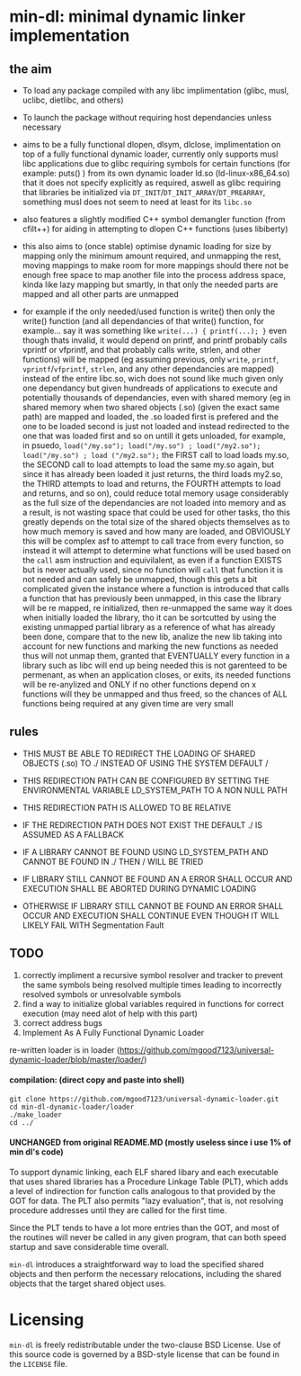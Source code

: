 # min-dl: minimal dynamic linker implementation

## the aim
    
*   To load any package compiled with any libc implimentation (glibc, musl, uclibc, dietlibc, and others)

*    To launch the package without requiring host dependancies unless necessary

*    aims to be a fully functional dlopen, dlsym, dlclose, implimentation on top of a fully functional dynamic loader, currently only supports musl libc applications due to glibc requiring symbols for certain functions (for example: puts() ) from its own dynamic loader ld.so (ld-linux-x86_64.so) that it does not specify explicitly as required, aswell as glibc requiring that libraries be initialized via `DT_INIT`/`DT_INIT_ARRAY`/`DT_PREARRAY`, something musl does not seem to need at least for its `libc.so`

*    also features a slightly modified C++ symbol demangler function (from cfilt++) for aiding in attempting to dlopen C++ functions (uses libiberty)

*    this also aims to (once stable) optimise dynamic loading for size by mapping only the minimum amount required, and unmapping the rest, moving mappings to make room for more mappings should there not be enough free space to map another file into the process address space, kinda like lazy mapping but smartly, in that only the needed parts are mapped and all other parts are unmapped

*	for example if the only needed/used function is write() then only the write() function (and all dependancies of that write() function, for example... say it was something like `write(...) { printf(...); }` even though thats invalid, it would depend on printf, and printf probably calls vprintf or vfprintf, and that probably calls write, strlen, and other functions) will be mapped (eg assuming previous, only `write`, `printf`, `vprintf`/`vfprintf`, `strlen`, and any other dependancies are mapped) instead of the entire libc.so, wich does not sound like much given only one dependancy but given hundreads of applications to execute and potentially thousands of dependancies, even with shared memory (eg in shared memory when two shared objects (.so) (given the exact same path) are mapped and loaded, the .so loaded first is prefered and the one to be loaded second is just not loaded and instead redirected to the one that was loaded first and so on untill it gets unloaded, for example, in psuedo, `load("/my.so"); load("/my.so") ; load("/my2.so"); load("/my.so") ; load ("/my2.so");` the FIRST call to load loads my.so, the SECOND call to load attempts to load the same my.so again, but since it has already been loaded it just returns, the third loads my2.so, the THIRD attempts to load and returns, the FOURTH attempts to load and returns, and so on), could reduce total memory usage considerably as the full size of the dependancies are not loaded into memory and as a result, is not wasting space that could be used for other tasks, tho this greatly depends on the total size of the shared objects themselves as to how much memory is saved and how many are loaded, and OBVIOUSLY this will be complex asf to attempt to call trace from every function, so instead it will attempt to determine what functions will be used based on the `call` asm instruction and equivilalent, as even if a function EXISTS but is never actually used, since no function will `call` that function it is not needed and can safely be unmapped, though this gets a bit complicated given the instance where a function is introduced that calls a function that has previously been unmapped, in this case the library will be re mapped, re initialized, then re-unmapped the same way it does when initially loaded the library, tho it can be sortcutted by using the existing unmapped partial library as a reference of what has already been done, compare that to the new lib, analize the new lib taking into account for new functions and marking the new functions as needed thus will not unmap them, granted that EVENTUALLY every function in a library such as libc will end up being needed this is not garenteed to be permenant, as when an application closes, or exits, its needed functions will be re-anylized and ONLY if no other functions depend on x functions will they be unmapped and thus freed, so the chances of ALL functions being required at any given time are very small

## rules

*    THIS MUST BE ABLE TO REDIRECT THE LOADING OF SHARED OBJECTS (.so) TO ./ INSTEAD OF USING THE SYSTEM DEFAULT /

*    THIS REDIRECTION PATH CAN BE CONFIGURED BY SETTING THE ENVIRONMENTAL VARIABLE LD_SYSTEM_PATH TO A NON NULL PATH

*    THIS REDIRECTION PATH IS ALLOWED TO BE RELATIVE

*    IF THE REDIRECTION PATH DOES NOT EXIST THE DEFAULT ./ IS ASSUMED AS A FALLBACK

*   IF A LIBRARY CANNOT BE FOUND USING LD_SYSTEM_PATH AND CANNOT BE FOUND IN ./ THEN / WILL BE TRIED

*    IF LIBRARY STILL CANNOT BE FOUND AN A ERROR SHALL OCCUR AND EXECUTION SHALL BE ABORTED DURING DYNAMIC LOADING

*    OTHERWISE IF LIBRARY STILL CANNOT BE FOUND AN ERROR SHALL OCCUR AND EXECUTION SHALL CONTINUE EVEN THOUGH IT WILL LIKELY FAIL WITH Segmentation Fault

## TODO
1. correctly impliment a recursive symbol resolver and tracker to prevent the same symbols being resolved multiple times leading to incorrectly resolved symbols or unresolvable symbols
2. find a way to initialize global variables required in functions for correct execution (may need alot of help with this part)
3. correct address bugs
4. Implement As A Fully Functional Dynamic Loader




 

re-written loader is in loader (https://github.com/mgood7123/universal-dynamic-loader/blob/master/loader/)




#### compilation: (direct copy and paste into shell)

```
git clone https://github.com/mgood7123/universal-dynamic-loader.git
cd min-dl-dynamic-loader/loader
./make_loader
cd ../
```





 


#### UNCHANGED from original README.MD (mostly useless since i use 1% of min dl's code)
To support dynamic linking, each ELF shared libary and each executable that
uses shared libraries has a Procedure Linkage Table (PLT), which adds a level
of indirection for function calls analogous to that provided by the GOT for
data. The PLT also permits "lazy evaluation", that is, not resolving
procedure addresses until they are called for the first time.

Since the PLT tends to have a lot more entries than the GOT, and most of the
routines will never be called in any given program, that can both speed
startup and save considerable time overall.

`min-dl` introduces a straightforward way to load the specified shared
objects and then perform the necessary relocations, including the shared
objects that the target shared object uses.

# Licensing
`min-dl` is freely redistributable under the two-clause BSD License.
Use of this source code is governed by a BSD-style license that can be found
in the `LICENSE` file.

